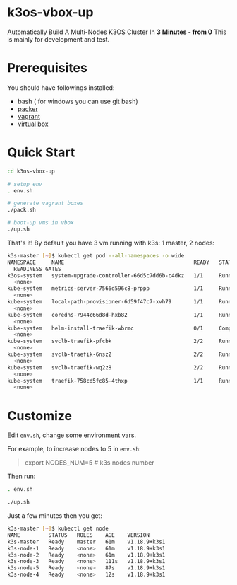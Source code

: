 # k3os-vbox-up
Automatically Build A Multi-Nodes K3OS Cluster In **3 Minutes - from 0**
This is mainly for development and test.

# Prerequisites
You should have followings installed:

* bash ( for windows you can use git bash)
* [packer](https://www.packer.io/)
* [vagrant](https://www.vagrantup.com/)
* [virtual box](https://www.virtualbox.org/)

# Quick Start

```bash
cd k3os-vbox-up

# setup env
. env.sh

# generate vagrant boxes
./pack.sh

# boot-up vms in vbox
./up.sh
```
That's it! By default you have 3 vm running with k3s: 1 master, 2 nodes: 

```bash
k3s-master [~]$ kubectl get pod --all-namespaces -o wide
NAMESPACE     NAME                                         READY   STATUS      RESTARTS   AGE   IP          NODE         NOMINATED NODE
  READINESS GATES
k3os-system   system-upgrade-controller-66d5c7dd6b-c4dkz   1/1     Running     0          51m   10.42.0.4   k3s-master   <none>
  <none>
kube-system   metrics-server-7566d596c8-prppp              1/1     Running     0          51m   10.42.0.2   k3s-master   <none>
  <none>
kube-system   local-path-provisioner-6d59f47c7-xvh79       1/1     Running     0          51m   10.42.0.3   k3s-master   <none>
  <none>
kube-system   coredns-7944c66d8d-hxb82                     1/1     Running     0          51m   10.42.1.3   k3s-node-1   <none>
  <none>
kube-system   helm-install-traefik-wbrmc                   0/1     Completed   0          51m   10.42.1.2   k3s-node-1   <none>
  <none>
kube-system   svclb-traefik-pfcbk                          2/2     Running     0          50m   10.42.0.5   k3s-master   <none>
  <none>
kube-system   svclb-traefik-6nsz2                          2/2     Running     0          50m   10.42.1.4   k3s-node-1   <none>
  <none>
kube-system   svclb-traefik-wq2z8                          2/2     Running     0          50m   10.42.2.3   k3s-node-2   <none>
  <none>
kube-system   traefik-758cd5fc85-4thxp                     1/1     Running     0          50m   10.42.2.2   k3s-node-2   <none>
  <none>
```

# Customize
Edit `env.sh`, change some environment vars.

For example, to increase nodes to 5 in `env.sh`:

> export NODES_NUM=5        # k3s nodes number

Then run:
```bash
. env.sh

./up.sh
```
Just a few minutes then you get:
```bash
k3s-master [~]$ kubectl get node
NAME         STATUS   ROLES    AGE    VERSION
k3s-master   Ready    master   61m    v1.18.9+k3s1
k3s-node-1   Ready    <none>   61m    v1.18.9+k3s1
k3s-node-2   Ready    <none>   61m    v1.18.9+k3s1
k3s-node-3   Ready    <none>   111s   v1.18.9+k3s1
k3s-node-5   Ready    <none>   87s    v1.18.9+k3s1
k3s-node-4   Ready    <none>   12s    v1.18.9+k3s1
```



